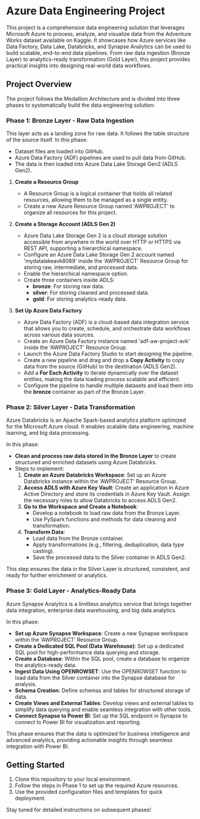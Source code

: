 # Azure Data Engineering Project

This project is a comprehensive data engineering solution that leverages Microsoft Azure to process, analyze, and visualize data from the Adventure Works dataset available on Kaggle. It showcases how Azure services like Data Factory, Data Lake, Databricks, and Synapse Analytics can be used to build scalable, end-to-end data pipelines. From raw data ingestion (Bronze Layer) to analytics-ready transformation (Gold Layer), this project provides practical insights into designing real-world data workflows.

## Project Overview

The project follows the Medallion Architecture and is divided into three phases to systematically build the data engineering solution:

### Phase 1: Bronze Layer - Raw Data Ingestion
This layer acts as a landing zone for raw data. It follows the table structure of the source itself. In this phase:
- Dataset files are loaded into GitHub.
- Azure Data Factory (ADF) pipelines are used to pull data from GitHub.
- The data is then loaded into Azure Data Lake Storage Gen2 (ADLS Gen2).

1. **Create a Resource Group**
   - A Resource Group is a logical container that holds all related resources, allowing them to be managed as a single entity.
   - Create a new Azure Resource Group named 'AWPROJECT' to organize all resources for this project.

2. **Create a Storage Account (ADLS Gen 2)**
   - Azure Data Lake Storage Gen 2 is a cloud storage solution accessible from anywhere in the world over HTTP or HTTPS via REST API, supporting a hierarchical namespace.
   - Configure an Azure Data Lake Storage Gen 2 account named 'mydatalakeavk8089' inside the 'AWPROJECT' Resource Group for storing raw, intermediate, and processed data.
   - Enable the hierarchical namespace option.
   - Create three containers inside ADLS:
     - **bronze**: For storing raw data.
     - **silver**: For storing cleaned and processed data.
     - **gold**: For storing analytics-ready data.

3. **Set Up Azure Data Factory**
   - Azure Data Factory (ADF) is a cloud-based data integration service that allows you to create, schedule, and orchestrate data workflows across various data sources.
   - Create an Azure Data Factory instance named 'adf-aw-project-avk' inside the 'AWPROJECT' Resource Group.
   - Launch the Azure Data Factory Studio to start designing the pipeline.
   - Create a new pipeline and drag and drop a **Copy Activity** to copy data from the source (GitHub) to the destination (ADLS Gen2).
   - Add a **For Each Activity** to iterate dynamically over the dataset entities, making the data loading process scalable and efficient.
   - Configure the pipeline to handle multiple datasets and load them into the **bronze** container as part of the Bronze Layer.

### Phase 2: Silver Layer - Data Transformation
Azure Databricks is an Apache Spark-based analytics platform optimized for the Microsoft Azure cloud. It enables scalable data engineering, machine learning, and big data processing.

In this phase:
- **Clean and process raw data stored in the Bronze Layer** to create structured and enriched datasets using Azure Databricks.
- Steps to implement:
  1. **Create an Azure Databricks Workspace**: Set up an Azure Databricks instance within the 'AWPROJECT' Resource Group.
  2. **Access ADLS with Azure Key Vault**: Create an application in Azure Active Directory and store its credentials in Azure Key Vault. Assign the necessary roles to allow Databricks to access ADLS Gen2.
  3. **Go to the Workspace and Create a Notebook**:
     - Develop a notebook to load raw data from the Bronze Layer.
     - Use PySpark functions and methods for data cleaning and transformation.
  4. **Transform Data**:
     - Load data from the Bronze container.
     - Apply transformations (e.g., filtering, deduplication, data type casting).
     - Save the processed data to the Silver container in ADLS Gen2.

This step ensures the data in the Silver Layer is structured, consistent, and ready for further enrichment or analytics.

### Phase 3: Gold Layer - Analytics-Ready Data
Azure Synapse Analytics is a limitless analytics service that brings together data integration, enterprise data warehousing, and big data analytics.

In this phase:
- **Set up Azure Synapse Workspace**: Create a new Synapse workspace within the 'AWPROJECT' Resource Group.
- **Create a Dedicated SQL Pool (Data Warehouse)**: Set up a dedicated SQL pool for high-performance data querying and storage.
- **Create a Database**: Within the SQL pool, create a database to organize the analytics-ready data.
- **Ingest Data Using OPENROWSET**: Use the OPENROWSET function to load data from the Silver container into the Synapse database for analysis.
- **Schema Creation**: Define schemas and tables for structured storage of data.
- **Create Views and External Tables**: Develop views and external tables to simplify data querying and enable seamless integration with other tools.
- **Connect Synapse to Power BI**: Set up the SQL endpoint in Synapse to connect to Power BI for visualization and reporting.

This phase ensures that the data is optimized for business intelligence and advanced analytics, providing actionable insights through seamless integration with Power BI.


## Getting Started
1. Clone this repository to your local environment.
2. Follow the steps in Phase 1 to set up the required Azure resources.
3. Use the provided configuration files and templates for quick deployment.

Stay tuned for detailed instructions on subsequent phases!

